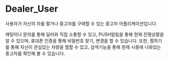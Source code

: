 # Dealer_User

사용자가 자신의 차를 팔거나 중고차를 구매할 수 있는 중고차 어플리케이션입니다.

채팅이나 문의를 통해 딜러와 직접 소통할 수 있고,
PUSH알림을 통해 현재 진행상황을 알 수 있으며,
휴대폰 인증을 통해 비밀번호 찾기, 변경을 할 수 있습니다.
또한, 찜하기를 통해 자신이 관심있는 차량을 찜할 수 있고,
검색기능을 통해 현재 시중에 나와있는 중고차를 확인해 볼 수 있습니다.
